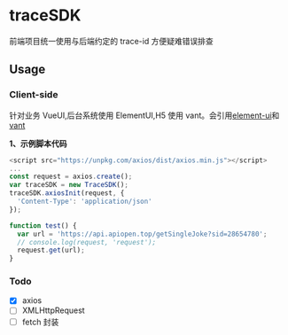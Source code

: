 # traceSDK

前端项目统一使用与后端约定的 trace-id 方便疑难错误排查

## Usage

### Client-side

针对业务 VueUI,后台系统使用 ElementUI,H5 使用 vant。会引用[element-ui](https://element.eleme.cn)和[vant](https://youzan.github.io/vant/)

**1、示例脚本代码**

```javascript
<script src="https://unpkg.com/axios/dist/axios.min.js"></script>
...
const request = axios.create();
var traceSDK = new TraceSDK();
traceSDK.axiosInit(request, {
  'Content-Type': 'application/json'
});

function test() {
  var url = 'https://api.apiopen.top/getSingleJoke?sid=28654780';
  // console.log(request, 'request');
  request.get(url);
}
```

### Todo

- [x] axios
- [ ] XMLHttpRequest
- [ ] fetch 封装
